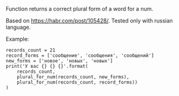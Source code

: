 Function returns a correct plural form of a word for a num.

Based on https://habr.com/post/105428/.
Tested only with russian language.

Example:
```
records_count = 21
record_forms = ['сообщение', 'сообщения', 'сообщений']
new_forms = ['новое', 'новых', 'новых']
print('У вас {} {} {}'.format(
    records_count, 
    plural_for_num(records_count, new_forms), 
    plural_for_num(records_count, record_forms))
)
```
